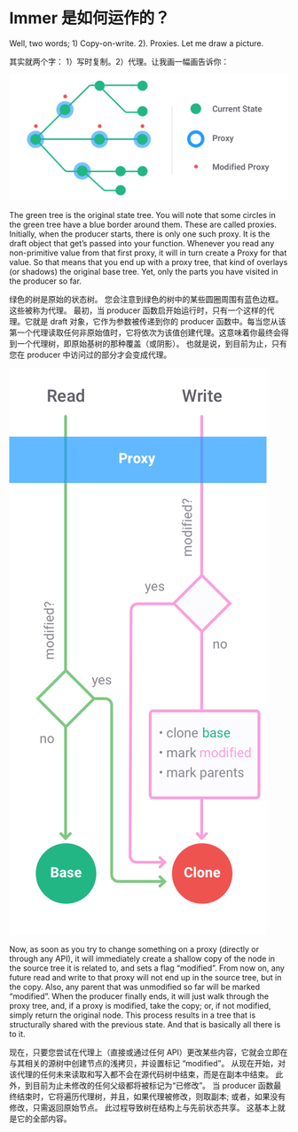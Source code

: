# Immer 是如何运作的？

Well, two words; 1) Copy-on-write. 2). Proxies. Let me draw a picture.

其实就两个字： 1）写时复制。2）代理。让我画一幅画告诉你：

![tree](./images/docs/tree.png)

The green tree is the original state tree. You will note that some circles in the green tree have a blue border around them. These are called proxies. Initially, when the producer starts, there is only one such proxy. It is the draft object that get’s passed into your function. Whenever you read any non-primitive value from that first proxy, it will in turn create a Proxy for that value. So that means that you end up with a proxy tree, that kind of overlays (or shadows) the original base tree. Yet, only the parts you have visited in the producer so far.

绿色的树是原始的状态树。 您会注意到绿色的树中的某些圆圈周围有蓝色边框。 这些被称为代理。 最初，当 producer 函数启开始运行时，只有一个这样的代理。它就是 draft 对象，它作为参数被传递到你的 producer 函数中。每当您从该第一个代理读取任何非原始值时，它将依次为该值创建代理。这意味着你最终会得到一个代理树，即原始基树的那种覆盖（或阴影）。 也就是说，到目前为止，只有您在 producer 中访问过的部分才会变成代理。

![process](./images/docs/process.png)

Now, as soon as you try to change something on a proxy (directly or through any API), it will immediately create a shallow copy of the node in the source tree it is related to, and sets a flag “modified”. From now on, any future read and write to that proxy will not end up in the source tree, but in the copy. Also, any parent that was unmodified so far will be marked “modified”.
When the producer finally ends, it will just walk through the proxy tree, and, if a proxy is modified, take the copy; or, if not modified, simply return the original node. This process results in a tree that is structurally shared with the previous state. And that is basically all there is to it.

现在，只要您尝试在代理上（直接或通过任何 API）更改某些内容，它就会立即在与其相关的源树中创建节点的浅拷贝，并设置标记 “modified”。 从现在开始，对该代理的任何未来读取和写入都不会在源代码树中结束，而是在副本中结束。 此外，到目前为止未修改的任何父级都将被标记为“已修改”。
当 producer 函数最终结束时，它将遍历代理树，并且，如果代理被修改，则取副本; 或者，如果没有修改，只需返回原始节点。 此过程导致树在结构上与先前状态共享。 这基本上就是它的全部内容。